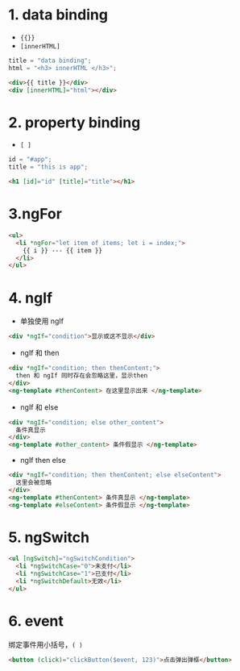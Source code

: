 # 1. data binding

- `{{}}`
- `[innerHTML]`

```ts
title = "data binding";
html = "<h3> innerHTML </h3>";
```

```html
<div>{{ title }}</div>
<div [innerHTML]="html"></div>
```

# 2. property binding

- `[ ]`

```ts
id = "#app";
title = "this is app";
```

```html
<h1 [id]="id" [title]="title"></h1>
```

# 3.ngFor

```html
<ul>
  <li *ngFor="let item of items; let i = index;">
    {{ i }} --- {{ item }}
  </li>
</ul>
```

# 4. ngIf

- 单独使用 ngIf

```html
<div *ngIf="condition">显示或这不显示</div>
```

- ngIf 和 then

```html
<div *ngIf="condition; then thenContent;">
  then 和 ngIf 同时存在会忽略这里，显示then
</div>
<ng-template #thenContent> 在这里显示出来 </ng-template>
```

- ngIf 和 else

```html
<div *ngIf="condition; else other_content">
  条件真显示
</div>
<ng-template #other_content> 条件假显示 </ng-template>
```

- ngIf then else

```html
<div *ngIf="condition; then thenContent; else elseContent">
  这里会被忽略
</div>
<ng-template #thenContent> 条件真显示 </ng-template>
<ng-template #elseContent> 条件假显示 </ng-template>
```

# 5. ngSwitch

```html
<ul [ngSwitch]="ngSwitchCondition">
  <li *ngSwitchCase="0">未支付</li>
  <li *ngSwitchCase="1">已支付</li>
  <li *ngSwitchDefault>无效</li>
</ul>
```

# 6. event
绑定事件用小括号，`( )`
```html
<button (click)="clickButton($event, 123)">点击弹出弹框</button>
```


